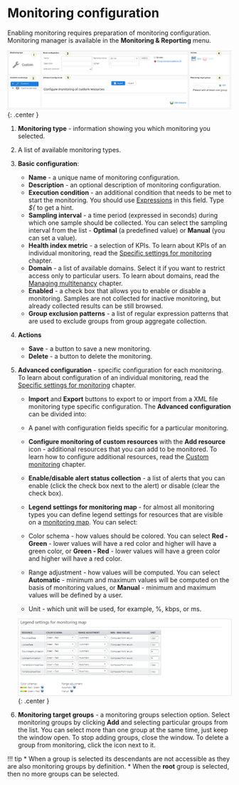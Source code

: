 # Monitoring configuration

Enabling monitoring requires preparation of monitoring configuration. Monitoring manager is available in the **Monitoring & Reporting** menu.

![Monitoring interface](images/1.png "Monitoring interface"){: .center }

1. **Monitoring type** - information showing you which monitoring you selected.
2. A list of available monitoring types.
3. **Basic configuration**:

    *  **Name** - a unique name of monitoring configuration.
    * **Description** - an optional description of monitoring configuration.
    * **Execution condition** - an additional condition that needs to be met to start the monitoring. You should use [Expressions](../../../Device_management/Device_operations/Handling_device_data/Expressions.html) in this field. Type *${* to get a hint.
    * **Sampling interval** - a time period (expressed in seconds) during which one sample should be collected. You can select the sampling interval from the list - **Optimal** (a predefined value) or **Manual** (you can set a value).
    * **Health index metric** - a selection of KPIs. To learn about KPIs of an individual monitoring, read the [Specific settings for monitoring](Monitoring_Type_Specific_Settings.html) chapter.
    * **Domain** - a list of available domains. Select it if you want to restrict access only to particular users. To learn about domains, read the [Managing multitenancy](../../Administration/Managing_Multitenancy.html) chapter.
    * **Enabled** - a check box that allows you to enable or disable a monitoring. Samples are not collected for inactive monitoring, but already collected results can be still browsed.
    * **Group exclusion patterns** - a list of regular expression patterns that are used to exclude groups from group aggregate collection.

4. **Actions**

    * **Save** - a button to save a new monitoring.
    * **Delete** - a button to delete the monitoring.

5. **Advanced configuration** - specific configuration for each monitoring. To learn about configuration of an individual monitoring, read the [Specific settings for monitoring](Monitoring_Type_Specific_Settings.html) chapter.

    * **Import** and **Export** buttons to export to or import from a XML file monitoring type specific configuration.
   The **Advanced configuration** can be divided into:

    * A panel with configuration fields specific for a particular monitoring.
    * **Configure monitoring of custom resources** with the **Add resource** icon - additional resources that you can add to be monitored. To learn how to configure additional resources, read the [Custom monitoring](Adding_monitoring.html#adding-custom-monitoring) chapter.
    * **Enable/disable alert status collection** - a list of alerts that you can enable (click the check box next to the alert) or disable (clear the check box).
    * **Legend settings for monitoring map** - for almost all monitoring types you can define legend settings for resources that are visible on a [monitoring map](Monitoring_map/Monitoring_map.html). You can select:

     * Color schema - how values should be colored. You can select **Red - Green** - lower values will have a red color and higher will have a green color, or **Green - Red** - lower values will have a green color and higher will have a red color.
     * Range adjustment - how values will be computed. You can select **Automatic** - minimum and maximum values will be computed on the basis of monitoring values, or **Manual** - minimum and maximum values will be defined by a user.
     * Unit - which unit will be used, for example, %, kbps, or ms.

    ![Settings of monitoring map legend](images/Monitoring_map_legend.png "Settings of monitoring map legend"){: .center }

6. **Monitoring target groups** - a monitoring groups selection option. Select monitoring groups by clicking **Add** and selecting particular groups from the list. You can select more than one group at the same time, just keep the window open. To stop adding groups, close the window.
   To delete a group from monitoring, click the icon next to it.

!!! tip
    * When a group is selected its descendants are not accessible as they are also monitoring groups by definition.
    * When the **root** group is selected, then no more groups can be selected.
